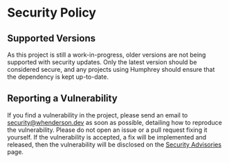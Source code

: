 # Security Policy

## Supported Versions

As this project is still a work-in-progress, older versions are not being supported with security updates. Only the latest version should be considered secure, and any projects using Humphrey should ensure that the dependency is kept up-to-date.

## Reporting a Vulnerability

If you find a vulnerability in the project, please send an email to [security@whenderson.dev](mailto:security@whenderson.dev) as soon as possible, detailing how to reproduce the vulnerability. Please do not open an issue or a pull request fixing it yourself. If the vulnerability is accepted, a fix will be implemented and released, then the vulnerability will be disclosed on the [Security Advisories](https://github.com/w-henderson/Humphrey/security/advisories) page.
